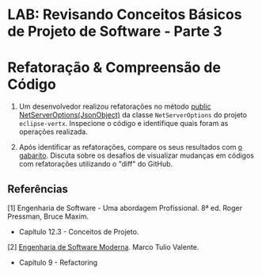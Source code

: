 # LAB: Revisando Conceitos Básicos de Projeto de Software - Parte 3


# Refatoração & Compreensão de Código


1. Um desenvolvedor realizou  refatorações no método [public NetServerOptions(JsonObject)](https://github.com/eclipse-vertx/vert.x/commit/0ef66582ffaba9a8df1cad846880df2074d34505#diff-da89f354a3ce2d410a9f9af22a3d7343b813f426f3187235148bfef8adc96088L87) da classe `NetServerOptions` do projeto `eclipse-vertx`. Inspecione o código e identifique quais foram as operações realizada. 


2. Após identificar as refatorações, compare os seus resultados com [o gabarito](https://github.com/alinebrito/composite-refactoring-catalog/blob/main/results/oracle/eclipse/vert.x/results/decomposition_extract_method/view/subgraph_atomic_5.md). Discuta sobre os desafios de visualizar mudanças em códigos com refatorações utilizando o "diff" do GitHub. 



## Referências

[1] Engenharia de Software - Uma abordagem Profissional. 8ª ed. Roger Pressman, Bruce Maxim. 
- Capítulo 12.3 - Conceitos de Projeto. 

[2] [Engenharia de Software Moderna](https://engsoftmoderna.info). Marco Tulio Valente. 
- Capítulo 9 - Refactoring
